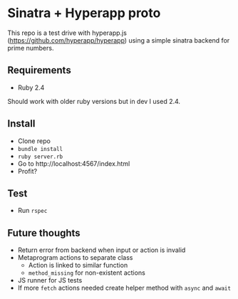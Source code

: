# Sinatra + Hyperapp proto

This repo is a test drive with hyperapp.js (https://github.com/hyperapp/hyperapp) using a simple sinatra backend for prime numbers.

## Requirements
- Ruby 2.4

Should work with older ruby versions but in dev I used 2.4.

## Install
- Clone repo
- `bundle install`
- `ruby server.rb`
- Go to http://localhost:4567/index.html
- Profit?

## Test
- Run `rspec`

## Future thoughts
- Return error from backend when input or action is invalid
- Metaprogram actions to separate class
  - Action is linked to similar function
  - `method_missing` for non-existent actions
- JS runner for JS tests
- If more `fetch` actions needed create helper method with `async` and `await`
